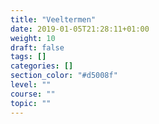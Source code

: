 ```yaml
---
title: "Veeltermen"
date: 2019-01-05T21:28:11+01:00
weight: 10
draft: false
tags: []
categories: []
section_color: "#d5008f"
level: ""
course: ""
topic: ""
---
```


